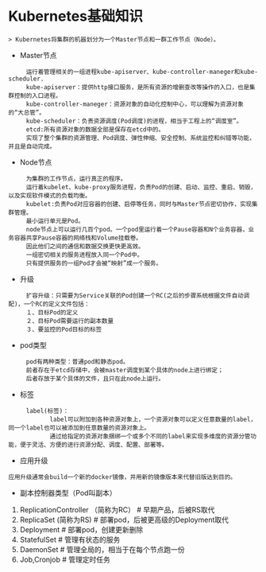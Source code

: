 
# Kubernetes基础知识
    > Kubernetes将集群的机器划分为一个Master节点和一群工作节点（Node）。

* Master节点
```
　　　运行着管理相关的一组进程kube-apiserver、kube-controller-maneger和kube-scheduler.
　　　kube-apiserver：提供http接口服务，是所有资源的增删查改等操作的入口，也是集群控制的入口进程。
　　　kube-controller-maneger：资源对象的自动化控制中心，可以理解为资源对象的“大总管”。
　　　kube-scheduler：负责资源调度(Pod调度)的进程，相当于工程上的“调度室”。
　　　etcd:所有资源对象的数据全部是保存在etcd中的。
     实现了整个集群的资源管理、Pod调度、弹性伸缩、安全控制、系统监控和纠错等功能，并且是自动完成。
```

* Node节点
```
　　　为集群的工作节点，运行真正的程序。
　　　运行着kubelet、kube-proxy服务进程，负责Pod的创建、启动、监控、重启、销毁，以及实现软件模式的负载均衡。
     kubelet:负责Pod对应容器的创建、启停等任务，同时与Master节点密切协作，实现集群管理。
　　　最小运行单元是Pod。
     node节点上可以运行几百个pod。一个pod里运行着一个Pause容器和N个业务容器，业务容器共享Pause容器的网络栈和Volume挂载卷。
     因此他们之间的通信和数据交换更快更高效。
     一组密切相关的服务进程放入同一个Pod中。
     只有提供服务的一组Pod才会被“映射”成一个服务。
```
* 升级
```
     扩容升级：只需要为Service关联的Pod创建一个RC(之后的步骤系统根据文件自动调配)，一个RC的定义文件包括：
     １、目标Pod的定义
     ２、目标Pod需要运行的副本数量
     ３、要监控的Pod目标的标签
```

* pod类型
```
     pod有两种类型：普通pod和静态pod。
     前者存在于etcd存储中，会被master调度到某个具体的node上进行绑定；
     后者存放于某个具体的文件，且只在此node上运行。
```
* 标签
```
     label(标签)：
     　　　　label可以附加到各种资源对象上，一个资源对象可以定义任意数量的label，同一个label也可以被添加到任意数量的资源对象上。
     　　　　通过给指定的资源对象捆绑一个或多个不同的label来实现多维度的资源分管功能，便于灵活、方便的进行资源分配、调度、配置、部署等。
```

* 应用升级
```
应用升级通常会build一个新的docker镜像，并用新的镜像版本来代替旧版达到目的。
```

* 副本控制器类型（Pod叫副本）
1. ReplicationController （简称为RC）  # 早期产品，后被RS取代
2. ReplicaSet (简称为RS)     # 部署pod，后被更高级的Deployment取代
3. Deployment               # 部署pod，创建更新删除
4. StatefulSet              # 管理有状态的服务
5. DaemonSet                # 管理全局的，相当于在每个节点跑一份
6. Job,Cronjob              # 管理定时任务
